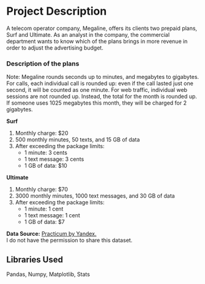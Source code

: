# Project Description
A telecom operator company, Megaline, offers its clients two prepaid plans, Surf and Ultimate. As an analyst in the company, the commercial department wants to know which of the plans brings in more revenue in order to adjust the advertising budget.  

### Description of the plans
Note: Megaline rounds seconds up to minutes, and megabytes to gigabytes. For calls, each individual call is rounded up: even if the call lasted just one second, it will be counted as one minute. For web traffic, individual web sessions are not rounded up. Instead, the total for the month is rounded up. If someone uses 1025 megabytes this month, they will be charged for 2 gigabytes.  

**Surf**  
1. Monthly charge: $20
2. 500 monthly minutes, 50 texts, and 15 GB of data
3. After exceeding the package limits:
    * 1 minute: 3 cents
    * 1 text message: 3 cents
    * 1 GB of data: $10    
    
**Ultimate**  
1. Monthly charge: $70
2. 3000 monthly minutes, 1000 text messages, and 30 GB of data
3. After exceeding the package limits:
    * 1 minute: 1 cent
    * 1 text message: 1 cent
    * 1 GB of data: $7
    
**Data Source:** [Practicum by Yandex.](https://www.practicum100.com/)  
I do not have the permission to share this dataset.
 
 ## Libraries Used
 Pandas, Numpy, Matplotlib, Stats
